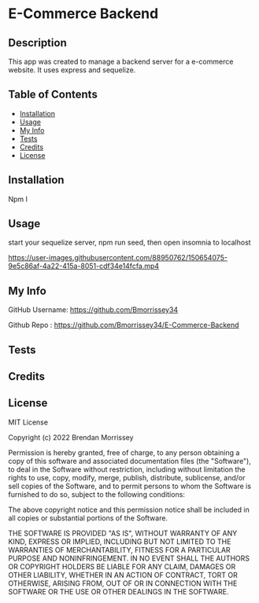 # E-Commerce Backend



## Description
This app was created to manage a backend server for a e-commerce website. It uses express and sequelize.

## Table of Contents

- [Installation](#Installation)
- [Usage](https://github.com/Bmorrissey34/README-Maker/blob/main/README.md#Usage)
- [My Info](https://github.com/Bmorrissey34/README-Maker/blob/main/README.md#my-info)
- [Tests](https://github.com/Bmorrissey34/README-Maker/blob/main/README.md#Tests)
- [Credits](https://github.com/Bmorrissey34/README-Maker/blob/main/README.md#Credits)
- [License](#License)


## Installation
Npm I

## Usage
start your sequelize server, npm run seed, then open insomnia to localhost

https://user-images.githubusercontent.com/88950762/150654075-9e5c86af-4a22-415a-8051-cdf34e14fcfa.mp4

## My Info

GitHub Username: https://github.com/Bmorrissey34

Github Repo : https://github.com/Bmorrissey34/E-Commerce-Backend

## Tests
      

## Credits

## License

MIT License

Copyright (c) 2022 Brendan Morrissey

Permission is hereby granted, free of charge, to any person obtaining a copy
of this software and associated documentation files (the "Software"), to deal
in the Software without restriction, including without limitation the rights
to use, copy, modify, merge, publish, distribute, sublicense, and/or sell
copies of the Software, and to permit persons to whom the Software is
furnished to do so, subject to the following conditions:

The above copyright notice and this permission notice shall be included in all
copies or substantial portions of the Software.

THE SOFTWARE IS PROVIDED "AS IS", WITHOUT WARRANTY OF ANY KIND, EXPRESS OR
IMPLIED, INCLUDING BUT NOT LIMITED TO THE WARRANTIES OF MERCHANTABILITY,
FITNESS FOR A PARTICULAR PURPOSE AND NONINFRINGEMENT. IN NO EVENT SHALL THE
AUTHORS OR COPYRIGHT HOLDERS BE LIABLE FOR ANY CLAIM, DAMAGES OR OTHER
LIABILITY, WHETHER IN AN ACTION OF CONTRACT, TORT OR OTHERWISE, ARISING FROM,
OUT OF OR IN CONNECTION WITH THE SOFTWARE OR THE USE OR OTHER DEALINGS IN THE
SOFTWARE.
    

    
    
